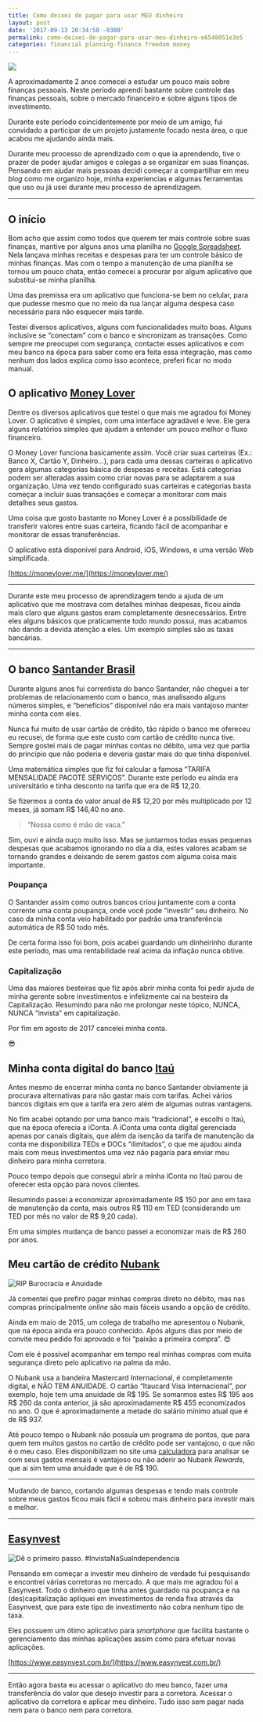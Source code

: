 ```yaml
---
title: Como deixei de pagar para usar MEU dinheiro
layout: post
date: '2017-09-13 20:34:50 -0300'
permalink: como-deixei-de-pagar-para-usar-meu-dinheiro-e6548051e3e5
categories: financial planning-finance freedom money
---
```


![](/uploads/0*yGYn4AgbQxQY6qAD.png)

A aproximadamente 2 anos comecei a estudar um pouco mais sobre finanças pessoais. Neste período aprendi bastante sobre controle das finanças pessoais, sobre o mercado financeiro e sobre alguns tipos de investimento.

Durante este período coincidentemente por meio de um amigo, fui convidado a participar de um projeto justamente focado nesta área, o que acabou me ajudando ainda mais.

Durante meu processo de aprendizado com o que ia aprendendo, tive o prazer de poder ajudar amigos e colegas a se organizar em suas finanças. Pensando em ajudar mais pessoas decidi começar a compartilhar em meu *blog* como me organizo hoje, minha experiencias e algumas ferramentas que uso ou já usei durante meu processo de aprendizagem.

---

## O início

Bom acho que assim como todos que querem ter mais controle sobre suas finanças, mantive por alguns anos uma planilha no [Google Spreadsheet](https://www.google.com/sheets/about/). Nela lançava minhas receitas e despesas para ter um controle básico de minhas finanças. Mas com o tempo a manutenção de uma planilha se tornou um pouco chata, então comecei a procurar por algum aplicativo que substitui-se minha planilha.

Uma das premissa era um aplicativo que funciona-se bem no celular, para que pudesse mesmo que no meio da rua lançar alguma despesa caso necessário para não esquecer mais tarde.

Testei diversos aplicativos, alguns com funcionalidades muito boas. Alguns inclusive se “conectam” com o banco e sincronizam as transações. Como sempre me preocupei com segurança, contactei esses aplicativos e com meu banco na época para saber como era feita essa integração, mas como nenhum dos lados explica como isso acontece, preferi ficar no modo manual.

## O aplicativo [Money Lover](https://medium.com/@moneyloverapp)

Dentre os diversos aplicativos que testei o que mais me agradou foi Money Lover. O aplicativo é simples, com uma interface agradável e leve. Ele gera alguns relatórios simples que ajudam a entender um pouco melhor o fluxo financeiro.

O Money Lover funciona basicamente assim. Você criar suas carteiras (Ex.: Banco X, Cartão Y, Dinheiro…), para cada uma dessas carteiras o aplicativo gera algumas categorias básica de despesas e receitas. Está categorias podem ser alteradas assim como criar novas para se adaptarem a sua organização. Uma vez tendo configurado suas carteiras e categorias basta começar a incluir suas transações e começar a monitorar com mais detalhes seus gastos.

Uma coisa que gosto bastante no Money Lover é a possibilidade de transferir valores entre suas carteira, ficando fácil de acompanhar e monitorar de essas transferências.

O aplicativo está disponível para Android, iOS, Windows, e uma versão Web simplificada.

[https://moneylover.me/](https://moneylover.me/)

---

Durante este meu processo de aprendizagem tendo a ajuda de um aplicativo que me mostrava com detalhes minhas despesas, ficou ainda mais claro que alguns gastos eram completamente desnecessários. Entre eles alguns básicos que praticamente todo mundo possui, mas acabamos não dando a devida atenção a eles. Um exemplo simples são as taxas bancárias.

---

## O banco [Santander Brasil](https://medium.com/@santanderbrasil)

Durante alguns anos fui correntista do banco Santander, não cheguei a ter problemas de relacionamento com o banco, mas analisando alguns números simples, e “benefícios” disponível não era mais vantajoso manter minha conta com eles.

Nunca fui muito de usar cartão de crédito, tão rápido o banco me ofereceu eu recusei, de forma que este custo com cartão de crédito nunca tive. Sempre gostei mais de pagar minhas contas no débito, uma vez que partia do princípio que não poderia e deveria gastar mais do que tinha disponível.

Uma matemática simples que fiz foi calcular a famosa “TARIFA MENSALIDADE PACOTE SERVIÇOS”. Durante este período eu ainda era universitário e tinha desconto na tarifa que era de R$ 12,20.

Se fizermos a conta do valor anual de R$ 12,20 por mês multiplicado por 12 meses, já somam R$ 146,40 no ano.

> “Nossa como é mão de vaca.”

Sim, ouvi e ainda ouço muito isso. Mas se juntarmos todas essas pequenas despesas que acabamos ignorando no dia a dia, estes valores acabam se tornando grandes e deixando de serem gastos com alguma coisa mais importante.

### Poupança

O Santander assim como outros bancos criou juntamente com a conta corrente uma conta poupança, onde você pode “investir” seu dinheiro. No caso da minha conta veio habilitado por padrão uma transferência automática de R$ 50 todo mês.

De certa forma isso foi bom, pois acabei guardando um dinheirinho durante este período, mas uma rentabilidade real acima da inflação nunca obtive.

### Capitalização

Uma das maiores besteiras que fiz após abrir minha conta foi pedir ajuda de minha gerente sobre investimentos e infelizmente cai na besteira da Capitalização. Resumindo para não me prolongar neste tópico, NUNCA, NUNCA “invista” em capitalização.

Por fim em agosto de 2017 cancelei minha conta.

😎

## Minha conta digital do banco [Itaú](https://medium.com/@itau)

Antes mesmo de encerrar minha conta no banco Santander obviamente já procurava alternativas para não gastar mais com tarifas. Achei vários bancos digitais em que a tarifa era zero além de algumas outras vantagens.

No fim acabei optando por uma banco mais “tradicional”, e escolhi o Itaú, que na época oferecia a iConta. A iConta uma conta digital gerenciada apenas por canais digitais, que além da isenção da tarifa de manutenção da conta me disponibiliza TEDs e DOCs “ilimitados”, o que me ajudou ainda mais com meus investimentos uma vez não pagaria para enviar meu dinheiro para minha corretora.

Pouco tempo depois que consegui abrir a minha iConta no Itaú parou de oferecer esta opção para novos clientes.

Resumindo passei a economizar aproximadamente R$ 150 por ano em taxa de manutenção da conta, mais outros R$ 110 em TED (considerando um TED por mês no valor de R$ 9,20 cada).

Em uma simples mudança de banco passei a economizar mais de R$ 260 por anos.

## Meu cartão de crédito [Nubank](https://medium.com/@nubank)

![RIP Burocracia e Anuidade](/uploads/0*rlc3FuD6RIXFtt2N.jpg)

Já comentei que prefiro pagar minhas compras direto no débito, mas nas compras principalmente *online* são mais fáceis usando a opção de crédito.

Ainda em maio de 2015, um colega de trabalho me apresentou o Nubank, que na época ainda era pouco conhecido. Após alguns dias por meio de convite meu pedido foi aprovado e foi “paixão a primeira compra”. 😍

Com ele é possível acompanhar em tempo real minhas compras com muita segurança direto pelo aplicativo na palma da mão.

O Nubank usa a bandeira Mastercard Internacional, é completamente digital, e NÃO TEM ANUIDADE. O cartão “Itaucard Visa Internacional”, por exemplo, hoje tem uma anuidade de R$ 195. Se somarmos estes R$ 195 aos R$ 260 da conta anterior, já são aproximadamente R$ 455 economizados no ano. O que é aproximadamente a metade do salário mínimo atual que é de R$ 937.

Até pouco tempo o Nubank não possuía um programa de pontos, que para quem tem muitos gastos no cartão de crédito pode ser vantajoso, o que não é o meu caso. Eles disponibilizam no site uma [calculadora](https://www.nubank.com.br/rewards/) para analisar se com seus gastos mensais é vantajoso ou não aderir ao Nubank *Rewards*, que ai sim tem uma anuidade que é de R$ 190.

---

Mudando de banco, cortando algumas despesas e tendo mais controle sobre meus gastos ficou mais fácil e sobrou mais dinheiro para investir mais e melhor.

---

## [Easynvest](https://medium.com/@Easynvest)

![Dê o primeiro passo. #InvistaNaSuaIndependencia](/uploads/0*PVEOW6VHcyeTcWXb.jpeg)

Pensando em começar a investir meu dinheiro de verdade fui pesquisando e encontrei várias corretoras no mercado. A que mais me agradou foi a Easynvest. Todo o dinheiro que tinha antes guardado na poupança e na (des)capitalização apliquei em investimentos de renda fixa através da Easynvest, que para este tipo de investimento não cobra nenhum tipo de taxa.

Eles possuem um ótimo aplicativo para *smartphone* que facilita bastante o gerenciamento das minhas aplicações assim como para efetuar novas aplicações.

[https://www.easynvest.com.br/](https://www.easynvest.com.br/)

---

Então agora basta eu acessar o aplicativo do meu banco, fazer uma transferência do valor que desejo investir para a corretora. Acessar o aplicativo da corretora e aplicar meu dinheiro. Tudo isso sem pagar nada nem para o banco nem para corretora.
